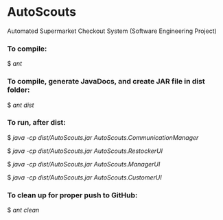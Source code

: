 # AutoScouts
Automated Supermarket Checkout System (Software Engineering Project)


### To compile:
$ *ant*

### To compile, generate JavaDocs, and create JAR file in dist folder:
$ *ant dist*

### To run, after dist:
$ *java -cp dist/AutoScouts.jar AutoScouts.CommunicationManager*

$ *java -cp dist/AutoScouts.jar AutoScouts.RestockerUI*

$ *java -cp dist/AutoScouts.jar AutoScouts.ManagerUI*

$ *java -cp dist/AutoScouts.jar AutoScouts.CustomerUI*

### To clean up for proper push to GitHub:
$ *ant clean*


